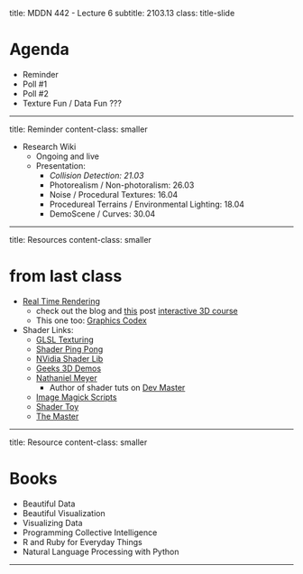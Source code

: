 
title: MDDN 442 - Lecture 6
subtitle: 2103.13
class: title-slide


# Agenda

* Reminder
* Poll #1
* Poll #2
* Texture Fun / Data Fun ???

---

title: Reminder
content-class: smaller

* Research Wiki
	* Ongoing and live
	* Presentation:
		* _Collision Detection: 21.03_
		* Photorealism / Non-photoralism: 26.03
		* Noise / Procedural Textures: 16.04
		* Procedureal Terrains / Environmental Lighting: 18.04
		* DemoScene / Curves: 30.04

---

title: Resources
content-class: smaller

# from last class
* [Real Time Rendering](http://realtimerendering.com)
	* check out the blog and [this](http://www.realtimerendering.com/blog/launched/) post [interactive 3D course](https://www.udacity.com/course/cs291)
	* This one too: [Graphics Codex](http://www.realtimerendering.com/blog/graphics-codex-version-1-7-released/)
* Shader Links:
	* [GLSL Texturing](http://www.ozone3d.net/tutorials/glsl_texturing.php)
	* [Shader Ping Pong](http://bantherewind.com/wrap-your-mind-around-your-gpu)
	* [NVidia Shader Lib](http://developer.download.nvidia.com/shaderlibrary/webpages/shader_library.html)
	* [Geeks 3D Demos](http://www.geeks3d.com/demos/)
	* [Nathaniel Meyer](http://www.nutty.ca/)
		* Author of shader tuts on [Dev Master](http://devmaster.net)
	* [Image Magick Scripts](http://www.fmwconcepts.com/imagemagick/derivative/index.php)
	* [Shader Toy](http://shadertoy.com)
	* [The Master](http://www.iquilezles.org/)


---

title: Resource
content-class: smaller

# Books

* Beautiful Data
* Beautiful Visualization
* Visualizing Data
* Programming Collective Intelligence
* R and Ruby for Everyday Things
* Natural Language Processing with Python


---
